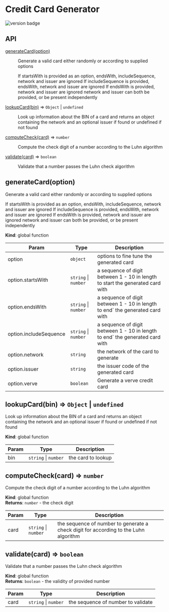 # Credit Card Generator

![version badge](https://img.shields.io/badge/dynamic/json?color=success&label=version&query=version&url=https%3A%2F%2Fraw.githubusercontent.com%2FSimeon979%2Fcard-gen%2Fmaster%2Fpackage.json)

## API

<dl>
<dt><a href="#generateCard">generateCard(option)</a></dt>
<dd><p>Generate a valid card either randomly or according to  supplied options </p>
<p>If startsWith is provided as an option, endsWith, includeSequence, network and issuer are ignored
If includeSequence is provided, endsWith, network and issuer are ignored
If endsWith is provided, network and issuer are ignored
network and issuer can both be provided, or be present independently</p>
</dd>
<dt><a href="#lookupCard">lookupCard(bin)</a> ⇒ <code>Object</code> | <code>undefined</code></dt>
<dd><p>Look up information about the BIN of a card and returns an object containing the  network and an optional issuer if found or undefined if not found</p>
</dd>
<dt><a href="#computeCheck">computeCheck(card)</a> ⇒ <code>number</code></dt>
<dd><p>Compute the check digit of a number according to the Luhn algorithm</p>
</dd>
<dt><a href="#validate">validate(card)</a> ⇒ <code>boolean</code></dt>
<dd><p>Validate that a number passes the Luhn check algorithm</p>
</dd>
</dl>

<a name="generateCard"></a>

## generateCard(option)
Generate a valid card either randomly or according to  supplied options 

If startsWith is provided as an option, endsWith, includeSequence, network and issuer are ignored
If includeSequence is provided, endsWith, network and issuer are ignored
If endsWith is provided, network and issuer are ignored
network and issuer can both be provided, or be present independently

**Kind**: global function  

| Param | Type | Description |
| --- | --- | --- |
| option | <code>object</code> | options to fine tune the generated card |
| option.startsWith | <code>string</code> \| <code>number</code> | a sequence of digit between 1 - 10 in length to start the generated card with |
| option.endsWith | <code>string</code> \| <code>number</code> | a sequence of digit between 1 - 10 in length to end` the generated card with |
| option.includeSequence | <code>string</code> \| <code>number</code> | a sequence of digit between 1 - 10 in length to end` the generated card with |
| option.network | <code>string</code> | the network of the card to generate |
| option.issuer | <code>string</code> | the issuer code of the generated card |
| option.verve | <code>boolean</code> | Generate a verve credit card |

<a name="lookupCard"></a>

## lookupCard(bin) ⇒ <code>Object</code> \| <code>undefined</code>
Look up information about the BIN of a card and returns an object containing the  network and an optional issuer if found or undefined if not found

**Kind**: global function  

| Param | Type | Description |
| --- | --- | --- |
| bin | <code>string</code> \| <code>number</code> | the card  to lookup |

<a name="computeCheck"></a>

## computeCheck(card) ⇒ <code>number</code>
Compute the check digit of a number according to the Luhn algorithm

**Kind**: global function  
**Returns**: <code>number</code> - the check digit  

| Param | Type | Description |
| --- | --- | --- |
| card | <code>string</code> \| <code>number</code> | the sequence of number to generate a check digit for according to the Luhn algorithm |

<a name="validate"></a>

## validate(card) ⇒ <code>boolean</code>
Validate that a number passes the Luhn check algorithm

**Kind**: global function  
**Returns**: <code>boolean</code> - the validity of provided number  

| Param | Type | Description |
| --- | --- | --- |
| card | <code>string</code> \| <code>number</code> | the sequence of number to validate |

